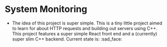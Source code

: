 # System Monitoring
- The idea of this project is super simple. This is a tiny little project aimed to learn for about HTTP requests and building out servers using C++. This project features a super simple React front end and a (currently) super slim C++ backend. Current state is: :sad_face: 
